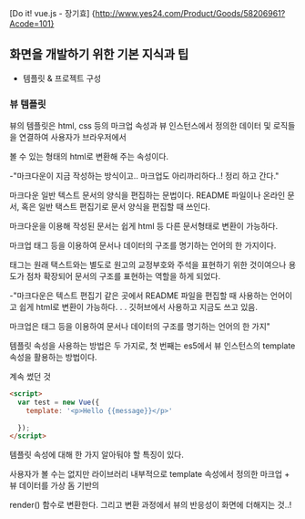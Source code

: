 [Do it! vue.js - 장기효] {http://www.yes24.com/Product/Goods/58206961?Acode=101}

## 화면을 개발하기 위한 기본 지식과 팁
- 템플릿 & 프로젝트 구성

### 뷰 템플릿

뷰의 템플릿은 html, css 등의 마크업 속성과 뷰 인스턴스에서 정의한 데이터 및 로직들을 연결하여 사용자가 브라우저에서

볼 수 있는 형태의 html로 변환해 주는 속성이다.

-"마크다운이 지금 작성하는 방식이고.. 마크업도 아리까리하다..! 정리 하고 간다."

마크다운
일반 텍스트 문서의 양식을 편집하는 문법이다.
README 파일이나 온라인 문서, 혹은 일반 택스트 편집기로 문서 양식을 편집할 때 쓰인다.

마크다운을 이용해 작성된 문서는 쉽게 html 등 다른 문서형태로 변환이 가능하다.

마크업
태그 등을 이용하여 문서나 데이터의 구조를 명기하는 언어의 한 가지이다.

태그는 원래 택스트와는 별도로 원고의 교정부호와 주석을 표현하기 위한 것이여으나 용도가 점차 확장되어 문서의 구조를
표현하는 역할을 하게 되었다.

-"마크다운은 텍스트 편집기 같은 곳에서 README 파일을 편집할 때 사용하는 언어이고
  쉽게 html로 변환이 가능하다. . . 깃허브에서 사용하고 지금도 쓰고 있음.
  
  마크업은 태그 등을 이용하여 문서나 데이터의 구조를 명기하는 언어의 한 가지"
  
  템플릿 속성을 사용하는 방법은 두 가지로, 첫 번째는 es5에서 뷰 인스턴스의 template 속성을 활용하는 방법이다.
  
  계속 썼던 것
  
  ~~~html
  <script>
    var test = new Vue({
      template: '<p>Hello {{message}}</p>'
    
    });
  </script>
  ~~~
  
  템플릿 속성에 대해 한 가지 알아둬야 할 특징이 있다.
  
  사용자가 볼 수는 없지만 라이브러리 내부적으로 template 속성에서 정의한 마크업 + 뷰 데이터를 가상 돔 기반의 
  
  render() 함수로 변환한다. 그리고 변환 과정에서 뷰의 반응성이 화면에 더해지는 것..!
  
  
  
